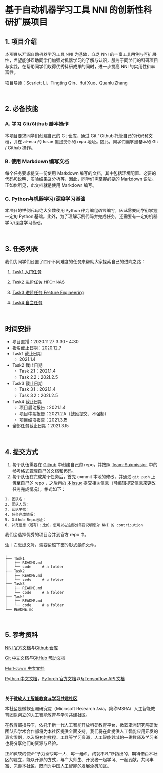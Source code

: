 # 基于自动机器学习工具 NNI 的创新性科研扩展项目 
## 1. 项目介绍
本项目以开源自动机器学习工具 NNI 为基础，立足 NNI 的丰富工具用例与可扩展性，希望能够帮助同学们加强对机器学习的了解与认识，服务于同学们的科研项目与实践，在帮助同学们取得优秀科研成果的同时，进一步提高 NNI 的实用性和丰富性。​

项目导师：Scarlett Li、Tingting Qin、Hui Xue、Quanlu Zhang

<br>

## 2. 必备技能
### A. 学习 Git/Github 基本操作
本项目要求同学们创建自己的 Git 仓库，通过 Git / Github 托管自己的代码和文档，并在 ai-edu 的 Issue 里提交你的 repo 地址。因此，同学们需掌握基本的 Git / Github 操作。

### B. 使用 Markdown 编写文档
每个任务要求提交一份使用 Markdown 编写的文档，其中包括环境配置、必要的代码和说明、实验结果及分析等。因此，同学们需掌握必要的 Markdown 语法。正如你所见，此文档就是使用 Markdown 编写。

### C. Python与机器学习/深度学习基础
本项目的样例代码绝大多数使用 Python 作为编程语言编写，因此需要同学们掌握一定的 Python 基础。此外，为了理解示例代码并完成任务，还需要有一定的机器学习/深度学习基础。

<br>

## 3. 任务列表

我们为同学们设置了四个不同难度的任务来帮助大家探索自己的进阶之路：

1. [Task1 入门任务](./Task-Release/Task1/README.md)

2. [Task2 进阶任务 HPO+NAS](./Task-Release/Task2/README.md)

3. [Task3 进阶任务 Feature Engineering](./Task-Release/Task3/README.md)

4. [Task4 自主任务](./Task-Release/Task4/README.md)

<br>

## 时间安排

+ 项目直播：2020.11.27 3:30 - 4:30
+ 报名截止日期：2020.12.7
+ Task1 截止日期
  + 2021.1.4
+ Task2 截止日期
  + Task 2.1：2021.1.4
  + Task 2.2：2021.2.5
+ Task3 截止日期
  + Task 3.1：2021.1.4
  + Task 3.2：2021.2.5
+ Task4 截止日期
  + 项目启动报告：2021.1.4
  + 项目中期报告：2021.2.5（鼓励提交、不强制）
  + 项目结项报告：2021.3.15
+ 全部任务截止日期：2021.3.15

<br>

## 4. 提交方式

1. 每个队伍需要在 [Github](https://github.com/) 中创建自己的 repo，并按照 [Team-Submission](./Team-Submission) 中的参考格式管理自己的文档和代码。
2. 每个队伍在完成某个任务后，首先 commit 本地的修改，并通过 `git push` 上传至自己的 repo ，之后再向 [本Issue](https://github.com/microsoft/ai-edu/issues/582) 提交相关信息（可编辑提交信息来更改任务完成情况），格式如下：

```
1. 团队名：
2. 团队人员：
3. 团队学校：
4. 任务完成情况：
5. Github Repo地址：
6. 补充信息（若有）：比如，您可以在这部分简要说明您对 NNI 的 contribution
```

我们会选择优秀的项目合并到官方 repo 中。

注：在您提交时，需要按照下面的形式组织文件。 

```
.
├── Task1
│   ├── README.md
│   └── code     # a folder
├── Task2
│   ├── README.md
│   └── code     # a folder
├── Task3
│   ├── README.md
│   └── code     # a folder
├── Task4
│   ├── README.md
│   └── code     # a folder
└── README.md    
```

<br>

## 5. 参考资料

[NNI 官方文档](https://nni.readthedocs.io/en/latest/index.html)与[Github 仓库](https://github.com/microsoft/nni)

[Git 中文文档](https://git-scm.com/book/zh/v2)与[GitHub 帮助文档](https://docs.github.com/cn/github)

[Markdown 中文文档](https://markdown-zh.readthedocs.io/en/latest/)

[Python 中文文档](https://docs.python.org/zh-cn/3/)，[PyTorch 官方文档](https://pytorch.org/docs/stable/index.html)以及[Tensorflow API 文档](https://tensorflow.google.cn/api_docs/python/tf)

<br>

**关于[微软人工智能教育与学习共建社区](https://github.com/microsoft/ai-edu)**

本社区是微软亚洲研究院（Microsoft Research Asia，简称MSRA）人工智能教育团队创立的人工智能教育与学习共建社区。

在教育部指导下，依托于新一代人工智能开放科研教育平台，微软亚洲研究院研发团队和学术合作部将为本社区提供全面支持。我们将在此提供人工智能应用开发的真实案例，以及配套的教程、工具等学习资源，人工智能领域的一线教师及学习者也将分享他们的资源与经验。

正如微软的使命“予力全球每一人、每一组织，成就不凡”所指出的，期待借由本社区的建立，能以开源的方式，与广大师生、开发者一起学习、一起贡献，共同丰富、完善本社区，既而为中国人工智能的发展添砖加瓦。